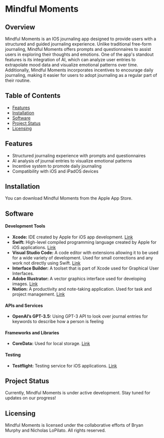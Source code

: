 # Mindful Moments

## Overview

Mindful Moments is an IOS journaling app designed to provide users with a structured and guided journaling experience. Unlike traditional free-form journaling, Mindful Moments offers prompts and questionnaires to assist users in exploring their thoughts and emotions. One of the app's standout features is its integration of AI, which can analyze user entries to extrapolate mood data and visualize emotional patterns over time. Additionally, Mindful Moments incorporates incentives to encourage daily journaling, making it easier for users to adopt journaling as a regular part of their routine.

## Table of Contents

- [Features](#features)
- [Installation](#installation)
- [Software](#software)
- [Project Status](#project-status)
- [Licensing](#licensing)


## Features

- Structured journaling experience with prompts and questionnaires
- AI analysis of journal entries to visualize emotional patterns
- Incentive system to promote daily journaling
- Compatibility with iOS and iPadOS devices

## Installation

You can download Mindful Moments from the Apple App Store.

## Software

#### Development Tools
- **Xcode:** IDE created by Apple for iOS app development. [Link](https://developer.apple.com/xcode/)
- **Swift:** High-level compiled programming language created by Apple for iOS applications. [Link](http://tinyurl.com/2v4uynzb)
- **Visual Studio Code:** A code editor with extensions allowing it to be used for a wide variety of development. Used for small corrections and any work not directly using Swift. [Link](https://code.visualstudio.com/)
- **Interface Builder:** A toolset that is part of Xcode used for Graphical User Interfaces.
- **Adobe Illustrator:** A vector graphics interface used for developing images. [Link](https://www.adobe.com/products/illustrator.html)
- **Notion:** A productivity and note-taking application. Used for task and project management. [Link](https://www.notion.so/)

#### APIs and Services
- **OpenAI’s GPT-3.5:** Using GPT-3 API to look over journal entries for keywords to describe how a person is feeling

#### Frameworks and Libraries
- **CoreData:** Used for local storage. [Link](https://developer.apple.com/documentation/coredata/)

#### Testing
- **Testflight:** Testing service for iOS applications. [Link](https://developer.apple.com/testflight/)

## Project Status

Currently, Mindful Moments is under active development. Stay tuned for updates on our progress!

## Licensing

Mindful Moments is licensed under the collaborative efforts of Bryan Murphy and Nicholas LoPilato. All rights reserved.

